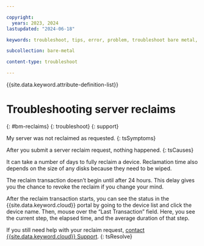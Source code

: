 ```yaml
---

copyright:
  years: 2023, 2024
lastupdated: "2024-06-18"

keywords: troubleshoot, tips, error, problem, troubleshoot bare metal, bare metal troubleshooting

subcollection: bare-metal

content-type: troubleshoot

---
```


{{site.data.keyword.attribute-definition-list}}

# Troubleshooting server reclaims
{: #bm-reclaims}
{: troubleshoot}
{: support}

My server was not reclaimed as requested.
{: tsSymptoms}

After you submit a server reclaim request, nothing happened.
{: tsCauses}

It can take a number of days to fully reclaim a device. Reclamation time also depends on the size of any disks because they need to be wiped.

The reclaim transaction doesn’t begin until after 24 hours. This delay gives you the chance to revoke the reclaim if you change your mind.

After the reclaim transaction starts, you can see the status in the {{site.data.keyword.cloud}} portal by going to the device list and click the device name. Then, mouse over the “Last Transaction” field. Here, you see the current step, the elapsed time, and the average duration of that step.

If you still need help with your reclaim request, [contact {{site.data.keyword.cloud}} Support](/docs/bare-metal?topic=bare-metal-gettinghelp).
{: tsResolve}
